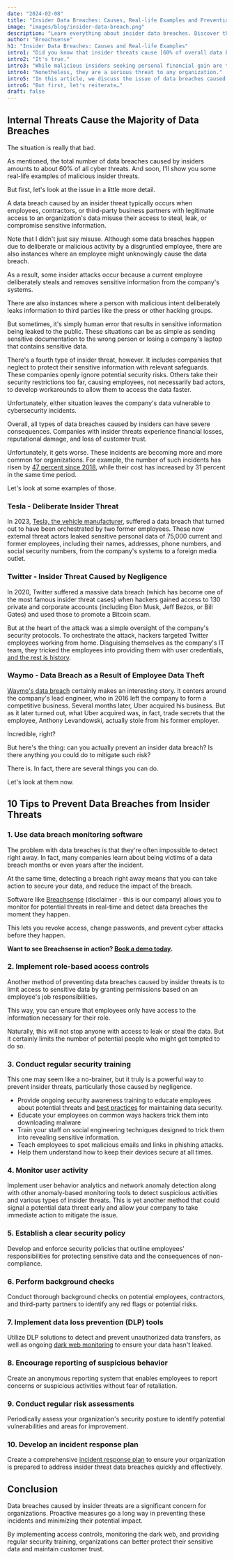 ```yaml
---
date: "2024-02-08"
title: "Insider Data Breaches: Causes, Real-life Examples and Prevention"
image: "images/blog/insider-data-breach.png"
description: "Learn everything about insider data breaches. Discover the common causes, real-life examples, and ways to prevent insider data breaches. "
author: "Breachsense"
h1: "Insider Data Breaches: Causes and Real-life Examples"
intro1: "Did you know that insider threats cause [60% of overall data breaches](https://www.idwatchdog.com/insider-threats-and-data-breaches)?"
intro2: "It's true." 
intro3: "While malicious insiders seeking personal financial gain are the root cause for some of these, others stem from unintentional incidents or simply a lack of awareness."
intro4: "Nonetheless, they are a serious threat to any organization." 
intro5: "In this article, we discuss the issue of data breaches caused by insider threats and provide you with some practical tips to help prevent these incidents."
intro6: "But first, let's reiterate…"
draft: false
---
```

## Internal Threats Cause the Majority of Data Breaches
The situation is really that bad. 

As mentioned, the total number of data breaches caused by insiders amounts to about 60% of all cyber threats. And soon, I'll show you some real-life examples of malicious insider threats.

But first, let's look at the issue in a little more detail.

A data breach caused by an insider threat typically occurs when employees, contractors, or third-party business partners with legitimate access to an organization's data misuse their access to steal, leak, or compromise sensitive information. 

Note that I didn't just say misuse. Although some data breaches happen due to deliberate or malicious activity by a disgruntled employee, there are also instances where an employee might unknowingly cause the data breach.

As a result, some insider attacks occur because a current employee deliberately steals and removes sensitive information from the company's systems. 

There are also instances where a person with malicious intent deliberately leaks information to third parties like the press or other hacking groups. 

But sometimes, it's simply human error that results in sensitive information being leaked to the public. These situations can be as simple as sending sensitive documentation to the wrong person or losing a company's laptop that contains sensitive data.

There's a fourth type of insider threat, however. It includes companies that neglect to protect their sensitive information with relevant safeguards. These companies openly ignore potential security risks. Others take their security restrictions too far, causing employees, not necessarily bad actors, to develop workarounds to allow them to access the data faster. 

Unfortunately, either situation leaves the company's data vulnerable to cybersecurity incidents. 

Overall, all types of data breaches caused by insiders can have severe consequences. Companies with insider threats experience financial losses, reputational damage, and loss of customer trust.

Unfortunately, it gets worse. These incidents are becoming more and more common for organizations. For example, the number of such incidents has risen by [47 percent since 2018](https://www.proofpoint.com/us/resources/threat-reports/cost-of-insider-threats), while their cost has increased by 31 percent in the same time period.

Let's look at some examples of those. 

### Tesla - Deliberate Insider Threat

In 2023, [Tesla, the vehicle manufacturer](https://www.code42.com/blog/insider-threat-examples-in-real-life/), suffered a data breach that turned out to have been orchestrated by two former employees. These now external threat actors leaked sensitive personal data of 75,000 current and former employees, including their names, addresses, phone numbers, and social security numbers, from the company's systems to a foreign media outlet.

### Twitter - Insider Threat Caused by Negligence

In 2020, Twitter suffered a massive data breach (which has become one of the most famous insider threat cases) when hackers gained access to 130 private and corporate accounts (including Elon Musk, Jeff Bezos, or Bill Gates) and used those to promote a Bitcoin scam. 

But at the heart of the attack was a simple oversight of the company's security protocols. To orchestrate the attack, hackers targeted Twitter employees working from home. Disguising themselves as the company's IT team, they tricked the employees into providing them with user credentials, [and the rest is history](https://www.breachsense.com/blog/data-breach-types/).

### Waymo - Data Breach as a Result of Employee Data Theft

[Waymo's data breach](https://www.wired.com/story/anthony-levandowski-pleads-guilty-stealing-waymo-secrets/) certainly makes an interesting story. It centers around the company's lead engineer, who in 2016 left the company to form a competitive business. Several months later, Uber acquired his business. But as it later turned out, what Uber acquired was, in fact, trade secrets that the employee, Anthony Levandowski, actually stole from his former employer. 

Incredible, right?

But here's the thing: can you actually prevent an insider data breach? Is there anything you could do to mitigate such risk?

There is. In fact, there are several things you can do. 

Let's look at them now. 

## 10 Tips to Prevent Data Breaches from Insider Threats

### 1. Use data breach monitoring software 

The problem with data breaches is that they're often impossible to detect right away. In fact, many companies learn about being victims of a data breach months or even years after the incident. 

At the same time, detecting a breach right away means that you can take action to secure your data, and reduce the impact of the breach. 

Software like [Breachsense](https://www.breachsense.com/data-breach-monitoring/) (disclaimer - this is our company) allows you to monitor for potential threats in real-time and detect data breaches the moment they happen. 

This lets you revoke access, change passwords, and prevent cyber attacks before they happen. 

**Want to see Breachsense in action? [Book a demo today](https://www.breachsense.com/book-demo/).**

### 2. Implement role-based access controls

Another method of preventing data breaches caused by insider threats is to limit access to sensitive data by granting permissions based on an employee's job responsibilities.

This way, you can ensure that employees only have access to the information necessary for their role.

Naturally, this will not stop anyone with access to leak or steal the data. But it certainly limits the number of potential people who might get tempted to do so. 

### 3. Conduct regular security training

This one may seem like a no-brainer, but it truly is a powerful way to prevent insider threats, particularly those caused by negligence. 

- Provide ongoing security awareness training to educate employees about potential threats and [best practices](https://www.breachsense.com/blog/big-data-security/) for maintaining data security.
- Educate your employees on common ways hackers trick them into downloading malware
- Train your staff on social engineering techniques designed to trick them into revealing sensitive information. 
- Teach employees to spot malicious emails and links in phishing attacks.
- Help them understand how to keep their devices secure at all times. 

### 4. Monitor user activity

Implement user behavior analytics and network anomaly detection along with other anomaly-based monitoring tools to detect suspicious activities and various types of insider threats. This is yet another method that could signal a potential data threat early and allow your company to take immediate action to mitigate the issue. 

### 5. Establish a clear security policy

Develop and enforce security policies that outline employees' responsibilities for protecting sensitive data and the consequences of non-compliance.

### 6. Perform background checks

Conduct thorough background checks on potential employees, contractors, and third-party partners to identify any red flags or potential risks.

### 7. Implement data loss prevention (DLP) tools

Utilize DLP solutions to detect and prevent unauthorized data transfers, as well as ongoing [dark web monitoring](https://www.breachsense.com/blog/data-leak-detection-software/) to ensure your data hasn't leaked.

### 8. Encourage reporting of suspicious behavior

Create an anonymous reporting system that enables employees to report concerns or suspicious activities without fear of retaliation.

### 9. Conduct regular risk assessments

Periodically assess your organization's security posture to identify potential vulnerabilities and areas for improvement.

### 10. Develop an incident response plan

Create a comprehensive [incident response plan](https://www.breachsense.com/blog/data-breach-response/) to ensure your organization is prepared to address insider threat data breaches quickly and effectively.

## Conclusion
Data breaches caused by insider threats are a significant concern for organizations. Proactive measures go a long way in preventing these incidents and minimizing their potential impact.

By implementing access controls, monitoring the dark web, and providing regular security training, organizations can better protect their sensitive data and maintain customer trust.
